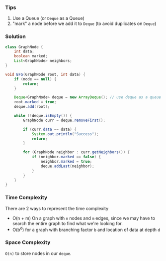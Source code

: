 ### Tips

1. Use a Queue (or `Deque` as a Queue)
1. "mark" a node before we add it to `Deque` (to avoid duplicates on `Deque`)

### Solution

```java
class GraphNode {
    int data;
    boolean marked;
    List<GraphNode> neighbors;
}
```

```java
void BFS(GraphNode root, int data) {
    if (node == null) {
        return;
    }

    Deque<GraphNode> deque = new ArrayDeque(); // use deque as a queue
    root.marked = true;
    deque.add(root);

    while (!deque.isEmpty()) {
        GraphNode curr = deque.removeFirst();

        if (curr.data == data) {
            System.out.println("Success");
            return;
        }

        for (GraphNode neighbor : curr.getNeighbors()) {
            if (neighbor.marked == false) {
                neighbor.marked = true;
                deque.addLast(neighbor);
            }
        }
    }
}
```

### Time Complexity

There are 2 ways to represent the time complexity

- O(n + m) On a graph with `n` nodes and `m` edges, since we may have to search the entire graph to find what we're looking for.
- O(b<sup>d</sup>) for a graph with branching factor `b` and location of data at depth `d`

### Space Complexity

`O(n)` to store nodes in our `deque`.
